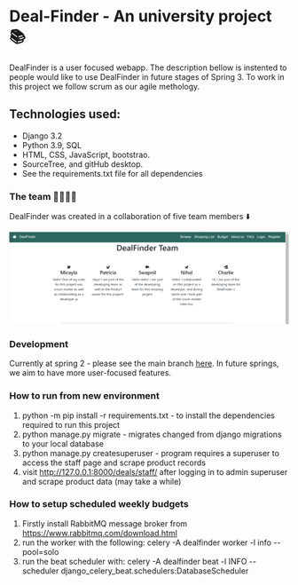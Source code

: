 # Deal-Finder - An university project :books:

DealFinder is a user focused webapp. The description bellow is instented to people would like to use DealFinder in future stages of Spring 3. To work in this project we follow scrum as our agile methology. 

## Technologies used:
 * Django 3.2
 * Python 3.9, SQL
 * HTML, CSS, JavaScript, bootstrao.
 * SourceTree, and gitHub desktop. 
 * See the requirements.txt file for all dependencies 

### The team :woman_technologist::man_technologist:
DealFinder was created in a collaboration of five team members :arrow_down:

![](https://github.com/NihalKPatel/Deal-Finder/blob/main/imagesReadMe/readme%20about%20us.png)

### Development 
Currently at spring 2 - please see the main branch [here](https://github.com/NihalKPatel/Deal-Finder/tree/main). 
In future springs, we aim to have more user-focused features. 

### How to run from new environment
1. python -m pip install -r requirements.txt - to install the dependencies required to run this project
2. python manage.py migrate - migrates changed from django migrations to your local database
3. python manage.py createsuperuser - program requires a superuser to access the staff page and scrape product records 
4. visit http://127.0.0.1:8000/deals/staff/ after logging in to admin superuser and scrape product data (may take a while)

### How to setup scheduled weekly budgets
1. Firstly install RabbitMQ message broker from https://www.rabbitmq.com/download.html
2. run the worker with the following: celery -A dealfinder worker -l info --pool=solo
3. run the beat scheduler with: celery -A dealfinder beat -l INFO --scheduler django_celery_beat.schedulers:DatabaseScheduler
